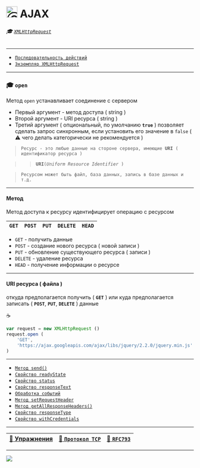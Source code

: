 # <img src="https://avatars2.githubusercontent.com/u/19735284?s=40&v=4" width="30" title="Ⓒ Irina Fylyppova ( garevna ) 2019"/> AJAX

###### :mortar_board: [`XMLHttpRequest`](XMLHttpRequest)

***

* [`Последовательность действий`](XMLHttpRequest-steps)
* [`Экземпляр XMLHttpRequest`](XMLHttpRequest-content)

***

### :mortar_board: `open`

Метод `open` устанавливает соединение с сервером

* Первый аргумент - метод доступа ( string )
* Второй аргумент - URI ресурса ( string )
* Третий аргумент ( опциональный, по умолчанию **`true`** ) позволяет сделать запрос синхронным, если установить его значение в `false` ( :warning: чего делать категорически не рекомендуется )

> `Ресурс - это любые данные на стороне сервера, имеющие `**`URI`**` ( идентификатор ресурса )`

>> **`URI`**` ( `_`Uniform Resource Identifier`_` )`

> `Ресурсом может быть файл, база данных, запись в базе данных и т.д.`

***

#### Метод

Метод доступа к ресурсу идентифицирует операцию с ресурсом

| `GET` | `POST` | `PUT` | `DELETE` | `HEAD` |
|-|-|-|-|-|

* `GET` - получить данные
* `POST` - создание нового ресурса ( новой записи )
* `PUT` - обновление существующего ресурса ( записи )
* `DELETE` - удаление ресурса
* `HEAD` - получение информации о ресурсе

***

#### URI ресурса ( файла )

откуда предполагается получить ( **`GET`** ) или куда предполагается записать ( **`POST`**, **`PUT`**, **`DELETE`** ) данные

:coffee:

```javascript
var request = new XMLHttpRequest ()
request.open (
    'GET',
    'https://ajax.googleapis.com/ajax/libs/jquery/2.2.0/jquery.min.js'
)
```

***

* [`Метод send()`](XMLHttpRequest-send)
* [`Свойство readyState`](XMLHttpRequest-readyState)
* [`Свойство status`](XMLHttpRequest-status)
* [`Свойство responseText`](XMLHttpRequest-responseText)
* [`Обработка событий`](XMLHttpRequest-events)
* [`Метод setRequestHeader`](XMLHttpRequest-setRequestHeader)
* [`Метод getAllResponseHeaders()`](XMLHttpRequest-response#getAllResponseHeaders)
* [`Свойство responseType`](XMLHttpRequest-response#responseType)
* [`Свойство withCredentials`](XMLHttpRequest-withCredentials)

***

| [:briefcase: Упражнения](https://docs.google.com/forms/d/e/1FAIpQLSdA3JwhlOTXdZxCO3y1MdLe-pe-cynNVGeboy7IV0aWHliGHA/viewform) | [:link: `Протокол TCP`](https://xakep.ru/2002/04/11/14943/) | [:link: **`RFC793`**](https://www.lissyara.su/doc/rfc/rfc793/) |
|-|-|-|

_________________________________________________________________________

![](https://github.com/garevna/js-course/raw/master/images/a-level-ico.png?raw=true)
